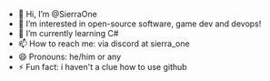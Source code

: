 - 👋 Hi, I’m @SierraOne
- 👀 I’m interested in open-source software, game dev and devops!
- 🌱 I’m currently learning C#
- 📫 How to reach me: via discord at sierra_one
- 😄 Pronouns: he/him or any
- ⚡ Fun fact: i haven't a clue how to use github

<!---
SierraOne/SierraOne is a ✨ special ✨ repository because its `README.md` (this file) appears on your GitHub profile.
You can click the Preview link to take a look at your changes.
--->
